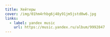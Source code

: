```yaml
---
title: Хейтеры
cover: /img/01hm4rhbg6j48y91jm5jstd0w6.jpg
links:
  - label: yandex music
    url: https://music.yandex.ru/album/9992847
---
```

